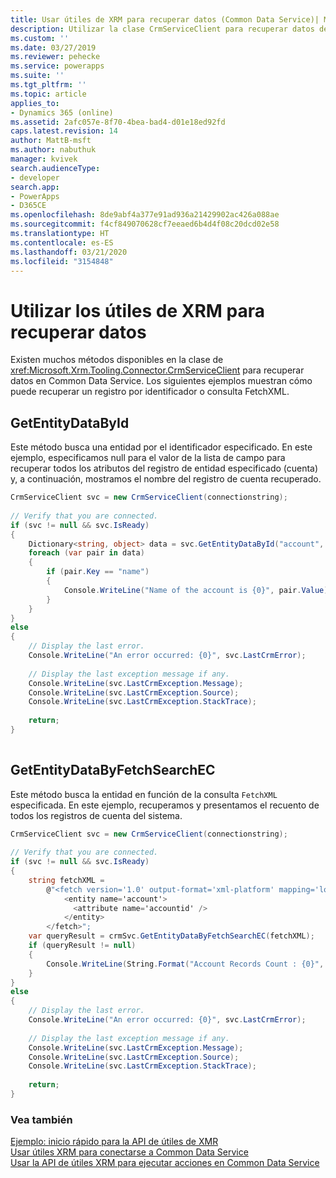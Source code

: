 ```yaml
---
title: Usar útiles de XRM para recuperar datos (Common Data Service)| Microsoft Docs
description: Utilizar la clase CrmServiceClient para recuperar datos de Common Data Service
ms.custom: ''
ms.date: 03/27/2019
ms.reviewer: pehecke
ms.service: powerapps
ms.suite: ''
ms.tgt_pltfrm: ''
ms.topic: article
applies_to:
- Dynamics 365 (online)
ms.assetid: 2afc057e-8f70-4bea-bad4-d01e18ed92fd
caps.latest.revision: 14
author: MattB-msft
ms.author: nabuthuk
manager: kvivek
search.audienceType:
- developer
search.app:
- PowerApps
- D365CE
ms.openlocfilehash: 8de9abf4a377e91ad936a21429902ac426a088ae
ms.sourcegitcommit: f4cf849070628cf7eeaed6b4d4f08c20dcd02e58
ms.translationtype: HT
ms.contentlocale: es-ES
ms.lasthandoff: 03/21/2020
ms.locfileid: "3154848"
---
```

# <a name="use-xrm-tooling-to-retrieve-data"></a>Utilizar los útiles de XRM para recuperar datos

Existen muchos métodos disponibles en la clase de <xref:Microsoft.Xrm.Tooling.Connector.CrmServiceClient> para recuperar datos en Common Data Service. Los siguientes ejemplos muestran cómo puede recuperar un registro por identificador o consulta FetchXML.  
  
## <a name="getentitydatabyid"></a>GetEntityDataById  

Este método busca una entidad por el identificador especificado. En este ejemplo, especificamos null para el valor de la lista de campo para recuperar todos los atributos del registro de entidad especificado (cuenta) y, a continuación, mostramos el nombre del registro de cuenta recuperado.  
  
```csharp  
CrmServiceClient svc = new CrmServiceClient(connectionstring);  
  
// Verify that you are connected.  
if (svc != null && svc.IsReady)  
{  
    Dictionary<string, object> data = svc.GetEntityDataById("account", <Account_ID>, null);  
    foreach (var pair in data)  
    {  
        if (pair.Key == "name")  
        {  
            Console.WriteLine("Name of the account is {0}", pair.Value);  
        }  
    }  
}  
else  
{  
    // Display the last error.  
    Console.WriteLine("An error occurred: {0}", svc.LastCrmError);  
  
    // Display the last exception message if any.  
    Console.WriteLine(svc.LastCrmException.Message);  
    Console.WriteLine(svc.LastCrmException.Source);  
    Console.WriteLine(svc.LastCrmException.StackTrace);  
  
    return;  
}  
  
```  
  
## <a name="getentitydatabyfetchsearchec"></a>GetEntityDataByFetchSearchEC  

Este método busca la entidad en función de la consulta `FetchXML` especificada. En este ejemplo, recuperamos y presentamos el recuento de todos los registros de cuenta del sistema.  
  
```csharp  
CrmServiceClient svc = new CrmServiceClient(connectionstring);  
  
// Verify that you are connected.  
if (svc != null && svc.IsReady)  
{   
    string fetchXML =   
        @"<fetch version='1.0' output-format='xml-platform' mapping='logical' distinct='false' returntotalrecordcount='true' >  
            <entity name='account'>  
              <attribute name='accountid' />  
            </entity>  
        </fetch>";  
    var queryResult = crmSvc.GetEntityDataByFetchSearchEC(fetchXML);  
    if (queryResult != null)  
    {  
        Console.WriteLine(String.Format("Account Records Count : {0}", queryResult.TotalRecordCount));  
    }  
}  
else  
{  
    // Display the last error.  
    Console.WriteLine("An error occurred: {0}", svc.LastCrmError);  
  
    // Display the last exception message if any.  
    Console.WriteLine(svc.LastCrmException.Message);  
    Console.WriteLine(svc.LastCrmException.Source);  
    Console.WriteLine(svc.LastCrmException.StackTrace);  
  
    return;  
}  
```  
  
### <a name="see-also"></a>Vea también  

[Ejemplo: inicio rápido para la API de útiles de XMR](sample-quick-start-xrm-tooling-api.md)<br />
[Usar útiles XRM para conectarse a Common Data Service](use-crmserviceclient-constructors-connect.md)<br />
[Usar la API de útiles XRM para ejecutar acciones en Common Data Service](use-xrm-tooling-execute-actions.md)
